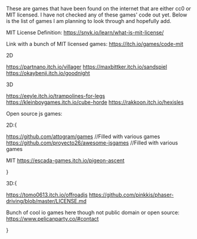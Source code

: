 These are games that have been found on the internet that are either cc0 or MIT licensed. I have not checked any of these games' code out yet. Below is the list of games I am planning to look through and hopefully add.

MIT License Definition: https://snyk.io/learn/what-is-mit-license/

Link with a bunch of MIT licensed games: https://itch.io/games/code-mit

2D

https://partnano.itch.io/villager
https://maxbittker.itch.io/sandspiel
https://okaybenji.itch.io/goodnight

3D

https://eeyle.itch.io/trampolines-for-legs
https://kleinboygames.itch.io/cube-horde
https://rakkoon.itch.io/hexisles


Open source js games:

2D:{



https://github.com/attogram/games //Filled with various games
https://github.com/proyecto26/awesome-jsgames //Filled with various games

MIT
https://escada-games.itch.io/pigeon-ascent

}

3D:{

https://tomo0613.itch.io/offroadjs
https://github.com/pinkkis/phaser-driving/blob/master/LICENSE.md


Bunch of cool io games here though not public domain or open source: https://www.pelicanparty.co/#contact

}
